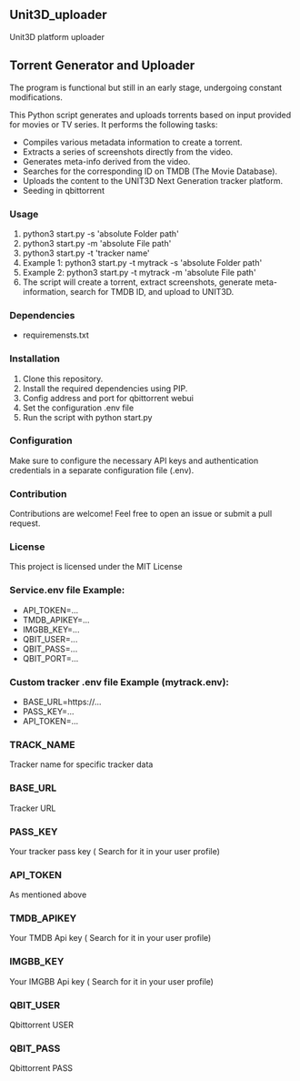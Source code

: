 ## Unit3D_uploader
Unit3D platform uploader

## Torrent Generator and Uploader

The program is functional but still in an early stage, undergoing constant modifications.

This Python script generates and uploads torrents based on input provided for movies or TV series. It performs the following tasks:

- Compiles various metadata information to create a torrent.
- Extracts a series of screenshots directly from the video.
- Generates meta-info derived from the video.
- Searches for the corresponding ID on TMDB (The Movie Database).
- Uploads the content to the UNIT3D Next Generation tracker platform.
- Seeding in qbittorrent

### Usage

1. python3 start.py -s 'absolute Folder path'
2. python3 start.py -m 'absolute File path'
3. python3 start.py -t 'tracker name'
4. Example 1: python3 start.py -t mytrack -s 'absolute Folder path'
5. Example 2: python3 start.py -t mytrack -m 'absolute File path'
6. The script will create a torrent, extract screenshots, generate meta-information, search for TMDB ID, and upload to UNIT3D.

### Dependencies

- requiremensts.txt

### Installation

1. Clone this repository.
2. Install the required dependencies using PIP.
3. Config address and port for qbittorrent webui
4. Set the configuration .env file
5. Run the script with python start.py

### Configuration

Make sure to configure the necessary API keys and authentication credentials in a separate configuration file (.env).

### Contribution

Contributions are welcome! Feel free to open an issue or submit a pull request.

### License

This project is licensed under the MIT License

### Service.env file Example:
- API_TOKEN=...
- TMDB_APIKEY=...
- IMGBB_KEY=...
- QBIT_USER=...
- QBIT_PASS=...
- QBIT_PORT=...

### Custom tracker .env file Example (mytrack.env):
- BASE_URL=https://...
- PASS_KEY=...
- API_TOKEN=...

### TRACK_NAME
Tracker name for specific tracker data

### BASE_URL
Tracker URL

### PASS_KEY
Your tracker pass key ( Search for it in your user profile)

### API_TOKEN
As mentioned above

### TMDB_APIKEY
Your TMDB Api key ( Search for it in your user profile)

### IMGBB_KEY
Your IMGBB Api key ( Search for it in your user profile)

### QBIT_USER
Qbittorrent USER

### QBIT_PASS
Qbittorrent PASS